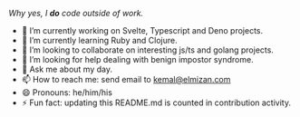 _Why yes, I __do__ code outside of work._

- 🔭 I’m currently working on Svelte, Typescript and Deno projects.
- 🌱 I’m currently learning Ruby and Clojure.
- 👯 I’m looking to collaborate on interesting js/ts and golang projects.
- 🤔 I’m looking for help dealing with benign impostor syndrome.
- 💬 Ask me about my day.
- 📫 How to reach me: send email to [kemal@elmizan.com](mailto:kemal@elmizan.com)
- 😄 Pronouns: he/him/his
- ⚡ Fun fact: updating this README.md is counted in contribution activity. 
